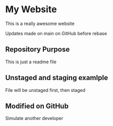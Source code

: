 # My Website

This is a really awesome website

Updates made on main on GitHub before rebase


## Repository Purpose

This is just a readme file

## Unstaged and staging examlple

File will be unstaged first, then staged

## Modified on GitHub

Simulate another developer
